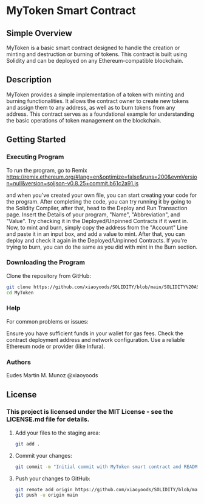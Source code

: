 # MyToken Smart Contract

## Simple Overview
MyToken is a basic smart contract designed to handle the creation or minting and destruction or burning of tokens. This contract is built using Solidity and can be deployed on any Ethereum-compatible blockchain.

## Description
MyToken provides a simple implementation of a token with minting and burning functionalities. It allows the contract owner to create new tokens and assign them to any address, as well as to burn tokens from any address. This contract serves as a foundational example for understanding the basic operations of token management on the blockchain.

## Getting Started

### Executing Program
To run the program, go to Remix  https://remix.ethereum.org/#lang=en&optimize=false&runs=200&evmVersion=null&version=soljson-v0.8.25+commit.b61c2a91.js 

and when you've created your own file, you can start creating your code for the program. After completing the code, you can try running it by going to the Solidity Compiler, after that, head to the Deploy and Run Transaction page. Insert the Details of your program, "Name", "Abbreviation", and "Value". Try checking it in the Deployed/Unpinned Contracts if it went in. Now, to mint and burn, simply copy the address from the "Account" Line and paste it in an input box, and add a value to mint. After that, you can deploy and check it again in the Deployed/Unpinned Contracts. If you're trying to burn, you can do the same as you did with mint in the Burn section.  

### Downloading the Program
Clone the repository from GitHub:
```sh
git clone https://github.com/xiaoyoods/SOLIDITY/blob/main/SOLIDITY%20ASSESSMENT
cd MyToken
```

### Help
For common problems or issues:

Ensure you have sufficient funds in your wallet for gas fees.
Check the contract deployment address and network configuration.
Use a reliable Ethereum node or provider (like Infura).

### Authors
Eudes Martin M. Munoz @xiaoyoods

## License
### This project is licensed under the MIT License - see the LICENSE.md file for details.

1. Add your files to the staging area:
    ```sh
    git add .
    ```

2. Commit your changes:
    ```sh
    git commit -m "Initial commit with MyToken smart contract and README"
    ```

3. Push your changes to GitHub:
    ```sh
    git remote add origin https://github.com/xiaoyoods/SOLIDITY/blob/main/SOLIDITY%20ASSESSMENT
    git push -u origin main
    ```



